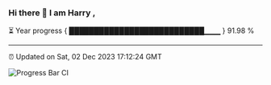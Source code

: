 ### Hi there 👋 I am Harry , 

⏳ Year progress { ███████████████████████████▁▁▁ } 91.98 %

---

⏰ Updated on Sat, 02 Dec 2023 17:12:24 GMT

![Progress Bar CI](https://github.com/duykhang68/duykhang68/workflows/Progress%20Bar%20CI/badge.svg)
